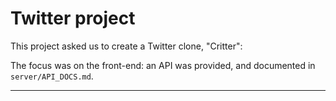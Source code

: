 # Twitter project

This project asked us to create a Twitter clone, "Critter":

The focus was on the front-end: an API was provided, and documented in `server/API_DOCS.md`.

---


